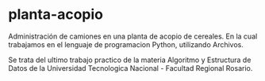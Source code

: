 # planta-acopio
Administración de camiones en una planta de acopio de cereales. En la cual trabajamos en el lenguaje de programacion Python, utilizando Archivos.

Se trata del ultimo trabajo practico de la materia Algoritmo y Estructura de Datos de la Universidad Tecnologica Nacional - Facultad Regional Rosario. 
